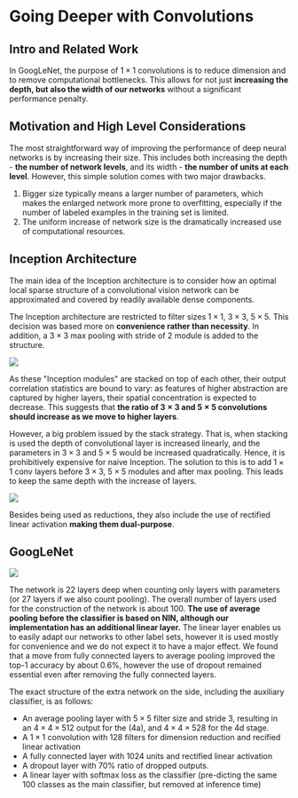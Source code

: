 # Going Deeper with Convolutions

## Intro and Related Work

In GoogLeNet, the purpose of $1\times1$ convolutions is to reduce dimension and to remove computational bottlenecks. This allows for not just **increasing the depth, but also the width of our networks** without a significant performance penalty.

## Motivation and High Level Considerations

The most straightforward way of improving the performance of deep neural networks is by increasing their size. This includes both increasing the depth - **the number of network levels**, and its width - **the number of units at each level**. However, this simple solution comes with two major drawbacks.

1. Bigger size typically means a larger number of parameters, which makes the enlarged network more prone to overfitting, especially if the number of labeled examples in the training set is limited.
2. The uniform increase of network size is the dramatically increased use of computational resources.

## Inception Architecture

The main idea of the Inception architecture is to consider how an optimal local sparse structure of a convolutional vision network can be approximated and covered by readily available dense components.

The Inception architecture are restricted to filter sizes $1\times1$, $3\times3$, $5\times5$. This decision was based more on **convenience rather than necessity**. In addition, a $3\times3$  max pooling with stride of 2 module is added to the structure.

![](/assets/inception_naive.png)

As these "Inception modules" are stacked on top of each other, their output correlation statistics are bound to vary: as features of higher abstraction are captured by higher layers, their spatial concentration is expected to decrease. This suggests that **the ratio of $3\times3$ and $5\times5$ convolutions should increase as we move to higher layers**. 

However, a big problem issued by the stack strategy. That is, when stacking is used the depth of convolutional layer is increased linearly, and the parameters in $3\times3$ and $5\times5$ would be increased quadratically. Hence, it is prohibitively expensive for naive Inception. The solution to this is to add $1\times1$ conv layers before $3\times3$, $5\times5$ modules and after max pooling. This leads to keep the same depth with the increase of layers.

![](/assets/inception_1_1.png)

Besides being used as reductions, they also include the use of rectified linear activation **making them dual-purpose**.

## GoogLeNet

![](/assets/googlenet.png)

The network is 22 layers deep when counting only layers with parameters (or 27 layers if we also count pooling). The overall number of layers used for the construction of the network is about 100. **The use of average pooling before the classifier is based on NIN, although our implementation has an additional linear layer.** The linear layer enables us to easily adapt our networks to other label sets, however it is used mostly for convenience and we do not expect it to have a major effect. We found that a move from fully connected layers to average pooling improved the top-1 accuracy by about 0.6%, however the use of dropout remained essential even after removing the fully connected layers.

The exact structure of the extra network on the side, including the auxiliary classifier, is as follows:

* An average pooling layer with $5\times5$ filter size and stride 3, resulting in an $4\times4\times512$ output for the (4a), and $4\times4\times528$ for the 4d stage.
* A $1\times1$ convolution with 128 filters for dimension reduction and recified linear activation
* A fully connected layer with 1024 units and rectified linear activation
* A dropout layer with 70% ratio of dropped outputs.
* A linear layer with softmax loss as the classifier (pre-dicting the same 100 classes as the main classifier, but removed at inference time)